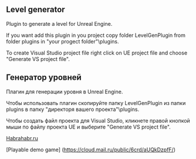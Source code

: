 ## Level generator

Plugin to generate a level  for Unreal Engine.

If you want add this plugin in you project copy folder LevelGenPlugin from folder plugins in "your progect folder"\plugins.

To create Visual Studio project file right click on UE project file and choose "Generate VS project file".

## Генератор уровней

Плагин для генерации уровня в Unreal Engine.

Чтобы использовать плагин скопируйте папку LevelGenPlugin из папки plugins в папку "директоря вашего проекта"\plugins.

Чтобы создать файл проекта для Visual Studio, кликнете правой кнопкой мыши по файлу проекта UE и выберите "Generate VS project file".

[Habrahabr.ru](https://habrahabr.ru/post/353526/)

[Playable demo game] (https://cloud.mail.ru/public/6crd/aUQkDzpfF/)
